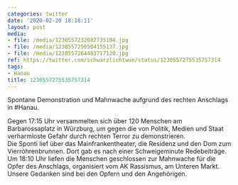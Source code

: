 ```yaml
---
categories: twitter
date: '2020-02-20 18:18:11'
layout: post
media:
- file: /media/1230557232082735104.jpg
- file: /media/1230557250504155137.jpg
- file: /media/1230557264483717120.jpg
ref: https://twitter.com/schwarzlichtwue/status/1230557275535757314
tags:
- Hanau
title: 1230557275535757314
---
```

Spontane Demonstration und Mahnwache aufgrund des rechten Anschlags in #Hanau.



Gegen 17:15 Uhr versammelten sich über 120 Menschen am Barbarossaplatz in Würzburg, um gegen die von Politik, Medien und Staat verharmloste Gefahr durch rechten Terror zu demonstrieren.  
Die Sponti lief über das Mainfrankentheater, die Residenz und den Dom zum Vierröhrenbrunnen. Dort gab es nach einer Schweigeminute Redebeiträge. Um 18:10 Uhr liefen die Menschen geschlossen zur Mahnwache für die Opfer des Anschlags, organisiert vom AK Rassismus, am Unteren Markt. 
Unsere Gedanken sind bei den Opfern und den Angehörigen. 